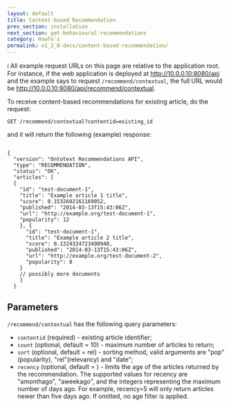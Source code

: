 ```yaml
---
layout: default
title: Content-based Recommendation
prev_section: installation
next_section: get-behavioural-recommendations
category: HowTo's
permalink: v1_2_0-docs/content-based-recommendation/
---
```


:information_source: All example request URLs on this page are relative to the application root. For instance, if the web application is deployed at http://10.0.0.10:8080/api and the example says to request `/recommend/contextual`, the full URL would be http://10.0.0.10:8080/api/recommend/contextual.

To receive content-based recommendations for existing article, do the request:

`
GET /recommend/contextual?contentid=existing_id
`

and it will return the following (example) response:

<pre><code>
{
  "version": "Ontotext Recommendations API",
  "type": "RECOMMENDATION",
  "status": "OK",
  "articles": [
  {
    "id": "test-document-1",
    "title": "Example article 1 title",
    "score": 0.1532602161169052,
    "published": "2014-03-13T15:43:06Z",
    "url": "http://example.org/test-document-1",
    "popularity": 12
    }, {
      "id": "test-document-1",
      "title": "Example article 2 title",
      "score": 0.1324324723490948,
      "published": "2014-03-13T15:43:06Z",
      "url": "http://example.org/test-document-2",
      "popularity": 8
    }
    // possibly more documents
    ]
  }
</code></pre>

## Parameters

`/recommend/contextual` has the following query parameters:

- `contentid` (required) - existing article identifier;
- `count` (optional, default = 10) - maximum number of articles to return;
- `sort` (optional, default = rel) - sorting method, valid arguments are "pop"(popularity), "rel"(relevancy) and "date";
- `recency` (optional, default = <empty>) - limits the age of the articles returned by the recommendation. The supported values for recency are "amonthago", "aweekago", and the integers representing the maximum number of days ago. For example, recency=5 will only return articles newer than five days ago. If omitted, no age filter is applied.
